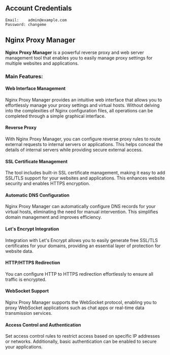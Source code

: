## Account Credentials

```
Email:    admin@example.com
Password: changeme
```

## Nginx Proxy Manager

**Nginx Proxy Manager** is a powerful reverse proxy and web server management tool that enables you to easily manage proxy settings for multiple websites and applications.

### Main Features:

#### Web Interface Management

Nginx Proxy Manager provides an intuitive web interface that allows you to effortlessly manage your proxy settings and virtual hosts. Without delving into the complexities of Nginx configuration files, all operations can be completed through a simple graphical interface.

#### Reverse Proxy

With Nginx Proxy Manager, you can configure reverse proxy rules to route external requests to internal servers or applications. This helps conceal the details of internal servers while providing secure external access.

#### SSL Certificate Management

The tool includes built-in SSL certificate management, making it easy to add SSL/TLS support for your websites and applications. This enhances website security and enables HTTPS encryption.

#### Automatic DNS Configuration

Nginx Proxy Manager can automatically configure DNS records for your virtual hosts, eliminating the need for manual intervention. This simplifies domain management and improves efficiency.

#### Let's Encrypt Integration

Integration with Let's Encrypt allows you to easily generate free SSL/TLS certificates for your domains, providing an essential layer of protection for website data.

#### HTTP/HTTPS Redirection

You can configure HTTP to HTTPS redirection effortlessly to ensure all traffic is encrypted.

#### WebSocket Support

Nginx Proxy Manager supports the WebSocket protocol, enabling you to proxy WebSocket applications such as chat apps or real-time data transmission services.

#### Access Control and Authentication

Set access control rules to restrict access based on specific IP addresses or networks. Additionally, basic authentication can be enabled to secure your applications.